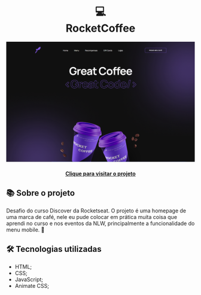 <h1 align="center">
  💻<br>RocketCoffee
</h1>

<div align="center">
  <img src="./assets/images/project-view.png" alt="Imagem do projeto RocketCoffee">
</div>

<h4 align="center"><a href="https://rocketcoffee-hazel.vercel.app/">Clique para visitar o projeto</a></h4>

## 📚 Sobre o projeto

Desafio do curso Discover da Rocketseat.
O projeto é uma homepage de uma marca de café, nele eu pude colocar em prática muita coisa que aprendi no curso e nos eventos da NLW, principalmente a funcionalidade do menu mobile. 🚀

## 🛠️ Tecnologias utilizadas

- HTML;
- CSS;
- JavaScript;
- Animate CSS;

